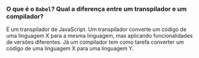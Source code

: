 ### O que é o `Babel`? Qual a diferença entre um transpilador e um compilador?

É um transpilador de JavaScript. Um transpilador converte um código de uma linguagem X para a mesma linguagem, mas aplicando funcionalidades de versões diferentes. Já um compilador tem como tarefa converter um código de uma linguagem X para uma linguagem Y.
